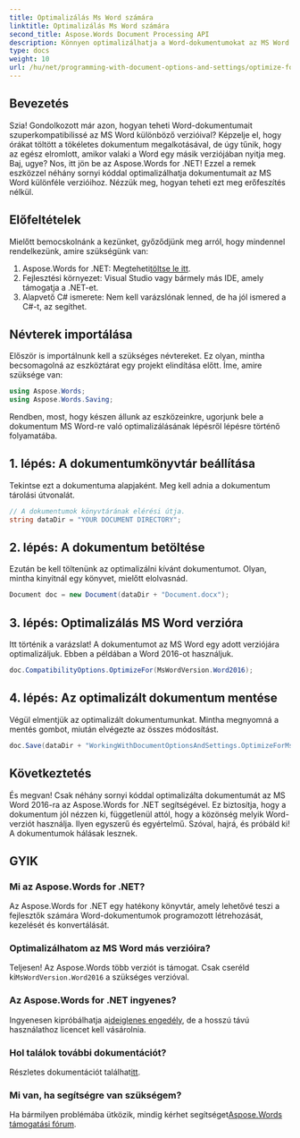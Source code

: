 ```yaml
---
title: Optimalizálás Ms Word számára
linktitle: Optimalizálás Ms Word számára
second_title: Aspose.Words Document Processing API
description: Könnyen optimalizálhatja a Word-dokumentumokat az MS Word különböző verzióihoz az Aspose.Words for .NET segítségével ezzel a lépésről lépésre szóló útmutatóval.
type: docs
weight: 10
url: /hu/net/programming-with-document-options-and-settings/optimize-for-ms-word/
---
```

## Bevezetés

Szia! Gondolkozott már azon, hogyan teheti Word-dokumentumait szuperkompatibilissé az MS Word különböző verzióival? Képzelje el, hogy órákat töltött a tökéletes dokumentum megalkotásával, de úgy tűnik, hogy az egész elromlott, amikor valaki a Word egy másik verziójában nyitja meg. Baj, ugye? Nos, itt jön be az Aspose.Words for .NET! Ezzel a remek eszközzel néhány sornyi kóddal optimalizálhatja dokumentumait az MS Word különféle verzióihoz. Nézzük meg, hogyan teheti ezt meg erőfeszítés nélkül.

## Előfeltételek

Mielőtt bemocskolnánk a kezünket, győződjünk meg arról, hogy mindennel rendelkezünk, amire szükségünk van:

1.  Aspose.Words for .NET: Megteheti[töltse le itt](https://releases.aspose.com/words/net/).
2. Fejlesztési környezet: Visual Studio vagy bármely más IDE, amely támogatja a .NET-et.
3. Alapvető C# ismerete: Nem kell varázslónak lenned, de ha jól ismered a C#-t, az segíthet.

## Névterek importálása

Először is importálnunk kell a szükséges névtereket. Ez olyan, mintha becsomagolná az eszköztárat egy projekt elindítása előtt. Íme, amire szüksége van:

```csharp
using Aspose.Words;
using Aspose.Words.Saving;
```

Rendben, most, hogy készen állunk az eszközeinkre, ugorjunk bele a dokumentum MS Word-re való optimalizálásának lépésről lépésre történő folyamatába.

## 1. lépés: A dokumentumkönyvtár beállítása

Tekintse ezt a dokumentuma alapjaként. Meg kell adnia a dokumentum tárolási útvonalát.

```csharp
// A dokumentumok könyvtárának elérési útja.
string dataDir = "YOUR DOCUMENT DIRECTORY";
```

## 2. lépés: A dokumentum betöltése

Ezután be kell töltenünk az optimalizálni kívánt dokumentumot. Olyan, mintha kinyitnál egy könyvet, mielőtt elolvasnád.

```csharp
Document doc = new Document(dataDir + "Document.docx");
```

## 3. lépés: Optimalizálás MS Word verzióra

Itt történik a varázslat! A dokumentumot az MS Word egy adott verziójára optimalizáljuk. Ebben a példában a Word 2016-ot használjuk. 

```csharp
doc.CompatibilityOptions.OptimizeFor(MsWordVersion.Word2016);
```

## 4. lépés: Az optimalizált dokumentum mentése

Végül elmentjük az optimalizált dokumentumunkat. Mintha megnyomná a mentés gombot, miután elvégezte az összes módosítást.

```csharp
doc.Save(dataDir + "WorkingWithDocumentOptionsAndSettings.OptimizeForMsWord.docx");
```

## Következtetés

És megvan! Csak néhány sornyi kóddal optimalizálta dokumentumát az MS Word 2016-ra az Aspose.Words for .NET segítségével. Ez biztosítja, hogy a dokumentum jól nézzen ki, függetlenül attól, hogy a közönség melyik Word-verziót használja. Ilyen egyszerű és egyértelmű. Szóval, hajrá, és próbáld ki! A dokumentumok hálásak lesznek.

## GYIK

### Mi az Aspose.Words for .NET?
Az Aspose.Words for .NET egy hatékony könyvtár, amely lehetővé teszi a fejlesztők számára Word-dokumentumok programozott létrehozását, kezelését és konvertálását.

### Optimalizálhatom az MS Word más verzióira?
 Teljesen! Az Aspose.Words több verziót is támogat. Csak cseréld ki`MsWordVersion.Word2016` a szükséges verzióval.

### Az Aspose.Words for .NET ingyenes?
 Ingyenesen kipróbálhatja a[ideiglenes engedély](https://purchase.aspose.com/temporary-license/), de a hosszú távú használathoz licencet kell vásárolnia.

### Hol találok további dokumentációt?
 Részletes dokumentációt találhat[itt](https://reference.aspose.com/words/net/).

### Mi van, ha segítségre van szükségem?
 Ha bármilyen problémába ütközik, mindig kérhet segítséget[Aspose.Words támogatási fórum](https://forum.aspose.com/c/words/8).
